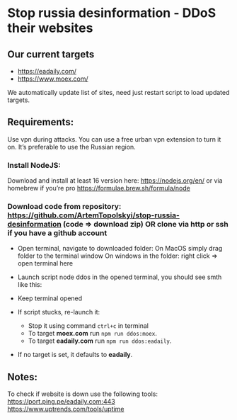 # Stop russia desinformation - DDoS their websites

## Our current targets
  - https://eadaily.com/
  - https://www.moex.com/

We automatically update list of sites, need just restart script to load updated targets.

## Requirements:
Use vpn during attacks. You can use a free urban vpn extension to turn it on. It’s preferable to use the Russian region.

### Install NodeJS:
Download and install at least 16 version here: https://nodejs.org/en/ 
or via homebrew if you’re pro https://formulae.brew.sh/formula/node

### Download code from repository: https://github.com/ArtemTopolskyi/stop-russia-desinformation (code => download zip) OR clone via http or ssh if you have a github account 
- Open terminal, navigate to downloaded folder:
On MacOS simply drag folder to the terminal window
On windows in the folder: right click => open terminal here

- Launch script node ddos in the opened terminal, you should see smth like this:
- Keep terminal opened

- If script stucks, re-launch it:
  - Stop it using command `ctrl+c` in terminal
  - To target **moex.com** run `npm run ddos:moex`.
  - To target **eadaily.com** run `npm run ddos:eadaily`.

- If no target is set, it defaults to **eadaily**.

## Notes:
To check if website is down use the following tools:
https://port.ping.pe/eadaily.com:443
https://www.uptrends.com/tools/uptime
